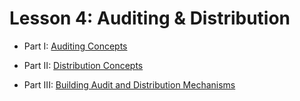 # Lesson 4: Auditing & Distribution

- Part I: [Auditing Concepts](./PartI.md)

<!-- - Part II: [Advanced Audits](./PartII.md)

- Part III: [Distribution Concepts](./PartIII.md)

- Part IV: [Building Audit and Distribution Mechanisms](./PartIV.md) -->

- Part II: [Distribution Concepts](./PartII.md)

- Part III: [Building Audit and Distribution Mechanisms](./PartIII.md)
